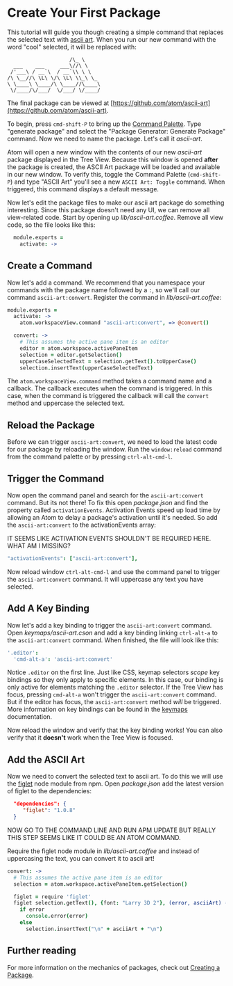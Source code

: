 # Create Your First Package

This tutorial will guide you though creating a simple command that replaces the
selected text with [ascii art](http://en.wikipedia.org/wiki/ASCII_art). When you
run our new command with the word "cool" selected, it will be replaced with:

```
                    /\_ \
  ___    ___     ___\//\ \
 /'___\ / __`\  / __`\\ \ \
/\ \__//\ \L\ \/\ \L\ \\_\ \_
\ \____\ \____/\ \____//\____\
 \/____/\/___/  \/___/ \/____/
```

The final package can be viewed at
[https://github.com/atom/ascii-art](https://github.com/atom/ascii-art).

To begin, press `cmd-shift-P` to bring up the [Command
Palette](https://github.com/atom/command-palette). Type "generate package" and
select the "Package Generator: Generate Package" command. Now we need to name
the package. Let's call it _ascii-art_.

Atom will open a new window with the contents of our new _ascii-art_ package
displayed in the Tree View. Because this window is opened **after** the package
is created, the ASCII Art package will be loaded and available in our new
window. To verify this, toggle the Command Palette (`cmd-shift-P`) and type
"ASCII Art" you'll see a new `ASCII Art: Toggle` command. When triggered, this
command displays a default message.

Now let's edit the package files to make our ascii art package do something
interesting. Since this package doesn't need any UI, we can remove all
view-related code. Start by opening up _lib/ascii-art.coffee_. Remove all view
code, so the file looks like this:

```coffeescript
  module.exports =
    activate: ->
```

## Create a Command

Now let's add a command. We recommend that you namespace your commands with the
package name followed by a `:`, so we'll call our command `ascii-art:convert`.
Register the command in _lib/ascii-art.coffee_:

```coffeescript
module.exports =
  activate: ->
    atom.workspaceView.command "ascii-art:convert", => @convert()

  convert: ->
    # This assumes the active pane item is an editor
    editor = atom.workspace.activePaneItem
    selection = editor.getSelection()
    upperCaseSelectedText = selection.getText().toUpperCase()
    selection.insertText(upperCaseSelectedText)
```

The `atom.workspaceView.command` method takes a command name and a callback. The
callback executes when the command is triggered. In this case, when the command
is triggered the callback will call the `convert` method and uppercase the
selected text.

## Reload the Package

Before we can trigger `ascii-art:convert`, we need to load the latest code for
our package by reloading the window. Run the `window:reload` command from the
command palette or by pressing `ctrl-alt-cmd-l`.

## Trigger the Command

Now open the command panel and search for the `ascii-art:convert` command. But
its not there! To fix this open _package.json_ and find the property called
`activationEvents`. Activation Events speed up load time by allowing an Atom to
delay a package's activation until it's needed. So add the `ascii-art:convert`
to the activationEvents array:

IT SEEMS LIKE ACTIVATION EVENTS SHOULDN'T BE REQUIRED HERE. WHAT AM I MISSING?

```coffeescript
"activationEvents": ["ascii-art:convert"],
```

Now reload window `ctrl-alt-cmd-l` and use the command panel to trigger the
`ascii-art:convert` command. It will uppercase any text you have selected.

## Add A Key Binding

Now let's add a key binding to trigger the `ascii-art:convert` command. Open
_keymaps/ascii-art.cson_ and add a key binding linking `ctrl-alt-a` to the
`ascii-art:convert` command. When finished, the file will look like this:

```coffeescript
'.editor':
  'cmd-alt-a': 'ascii-art:convert'
```

Notice `.editor` on the first line. Just like CSS, keymap selectors *scope* key
bindings so they only apply to specific elements. In this case, our binding is
only active for elements matching the `.editor` selector. If the Tree View has
focus, pressing `cmd-alt-a` won't trigger the `ascii-art:convert` command. But
if the editor has focus, the `ascii-art:convert` method *will* be triggered.
More information on key bindings can be found in the [keymaps][keymaps]
documentation.

Now reload the window and verify that the key binding works! You can also verify
that it **doesn't** work when the Tree View is focused.

## Add the ASCII Art

Now we need to convert the selected text to ascii art. To do this we will use
the [figlet](https://npmjs.org/package/figlet) node module from npm. Open
_package.json_ add the latest version of figlet to the dependencies:

```json
  "dependencies": {
     "figlet": "1.0.8"
  }
```

NOW GO TO THE COMMAND LINE AND RUN APM UPDATE BUT REALLY THIS STEP SEEMS LIKE
IT COULD BE AN ATOM COMMAND.

Require the figlet node module in _lib/ascii-art.coffee_ and instead of
uppercasing the text, you can convert it to ascii art!

```coffeescript
convert: ->
  # This assumes the active pane item is an editor
  selection = atom.workspace.activePaneItem.getSelection()

  figlet = require 'figlet'
  figlet selection.getText(), {font: "Larry 3D 2"}, (error, asciiArt) ->
    if error
      console.error(error)
    else
      selection.insertText("\n" + asciiArt + "\n")
```

## Further reading

For more information on the mechanics of packages, check out [Creating a
Package][creating-a-package].

[keymaps]: advanced/keymaps.html
[bundled-libs]: creating-a-package.html#included-libraries
[styleguide]: https://github.com/atom/styleguide
[space-pen]: https://github.com/atom/space-pen
[node]: http://nodejs.org/
[path]: http://nodejs.org/docs/latest/api/path.html
[changer_file_view]: https://f.cloud.github.com/assets/69169/1441187/d7a7cb46-41a7-11e3-8128-d93f70a5d5c1.png
[changer_panel_append]: https://f.cloud.github.com/assets/69169/1441189/db0c74da-41a7-11e3-8286-b82dd9190c34.png
[changer_panel_timestamps]: https://f.cloud.github.com/assets/69169/1441190/dcc8eeb6-41a7-11e3-830f-1f1b33072fcd.png
[theme-vars]: theme-variables.html
[creating-a-package]: creating-a-package.html
